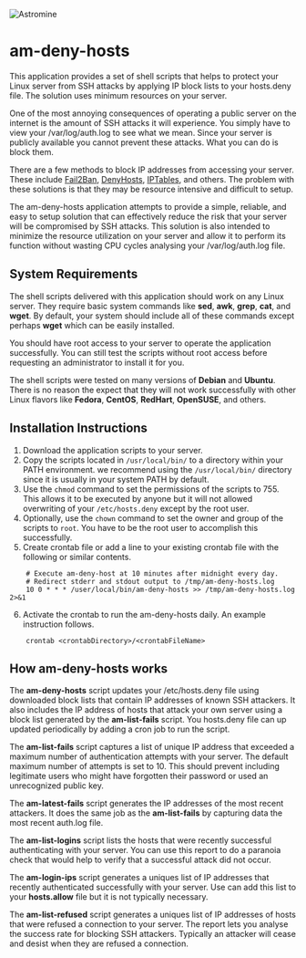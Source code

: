 ![Astromine](https://www.astromine.com/images/amlogo.png "astromine.com")

# am-deny-hosts
This application provides a set of shell scripts that helps to protect your Linux server from SSH attacks by applying IP block lists to your hosts.deny file. The solution uses minimum resources on your server.

One of the most annoying consequences of operating a public server on the internet is the amount of SSH attacks it will experience. You simply have to view your /var/log/auth.log to see what we mean. Since your server is publicly available you cannot prevent these attacks. What you can do is block them. 

There are a few methods to block IP addresses from accessing your server. These include [Fail2Ban](https://www.fail2ban.org), [DenyHosts](http://denyhosts.sourceforge.net/), [IPTables](https://en.wikipedia.org/wiki/Iptables), and others. The problem with these solutions is that they may be resource intensive and difficult to setup.

The am-deny-hosts application attempts to provide a simple, reliable, and easy to setup solution that can effectively reduce the risk that your server will be compromised by SSH attacks. This solution is also intended to minimize the resource utilization on your server and allow it to perform its function without wasting CPU cycles analysing your /var/log/auth.log file.  

## System Requirements
The shell scripts delivered with this application should work on any Linux server. They require basic system commands like **sed**, **awk**, **grep**, **cat**, and **wget**. By default, your system should include all of these commands except perhaps **wget** which can be easily installed.

You should have root access to your server to operate the application successfully. You can still test the scripts without root access before requesting an administrator to install it for you. 

The shell scripts were tested on many versions of **Debian** and **Ubuntu**. There is no reason the expect that they will not work successfully with other Linux flavors like **Fedora**, **CentOS**, **RedHart**, **OpenSUSE**, and others. 

## Installation Instructions

1. Download the application scripts to your server.
2. Copy the scripts located in `/usr/local/bin/` to a directory within your PATH environment. we recommend using the `/usr/local/bin/` directory since it is usually in your system PATH by default. 
3. Use the `chmod` command to set the permissions of the scripts to 755. This allows it to be executed by anyone but it will not allowed overwriting of your `/etc/hosts.deny` except by the root user.
4. Optionally, use the `chown` command to set the owner and group of the scripts to `root`. You have to be the root user to accomplish this successfully.
5. Create crontab file or add a line to your existing crontab file with the following or similar contents.
```
    # Execute am-deny-host at 10 minutes after midnight every day. 
    # Redirect stderr and stdout output to /tmp/am-deny-hosts.log
    10 0 * * * /user/local/bin/am-deny-hosts >> /tmp/am-deny-hosts.log 2>&1
```
6. Activate the crontab to run the am-deny-hosts daily. An example instruction follows.
```
    crontab <crontabDirectory>/<crontabFileName>
```

## How am-deny-hosts works
The **am-deny-hosts** script updates your /etc/hosts.deny file using downloaded block lists that contain IP addresses of known SSH attackers. It also includes the IP address of hosts that attack your own server using a block list generated by the **am-list-fails** script. You hosts.deny file can up updated periodically by adding a cron job to run the script.

The **am-list-fails** script captures a list of unique IP address that exceeded a maximum number of authentication attempts with your server. The default maximum number of attempts is set to 10. This should prevent including legitimate users who might have forgotten their password or used an unrecognized public key.

The **am-latest-fails** script generates the IP addresses of the most recent attackers. It does the same job as the **am-list-fails** by capturing data the most recent auth.log file.

The **am-list-logins** script lists the hosts that were recently successful authenticating with your server. You can use this report to do a paranoia check that would help to verify that a successful attack did not occur.

The **am-login-ips** script generates a uniques list of IP addresses that recently authenticated successfully with your server. Use can add this list to your **hosts.allow** file but it is not typically necessary.

The **am-list-refused** script generates a uniques list of IP addresses of hosts that were refused a connection to your server. The report lets you analyse the success rate for blocking SSH attackers. Typically an attacker will cease and desist when they are refused a connection. 

